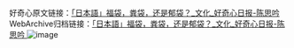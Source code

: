 好奇心原文链接：[「日本語」福袋，粪袋，还是郁袋？_文化_好奇心日报-陈思吟 ](https://www.qdaily.com/articles/4613.html)
WebArchive归档链接：[「日本語」福袋，粪袋，还是郁袋？_文化_好奇心日报-陈思吟 ](http://web.archive.org/web/20190623161658/https://www.qdaily.com/articles/4613.html)
![image](http://ww3.sinaimg.cn/large/007d5XDply1g3w50j083rj30u048nnpd)